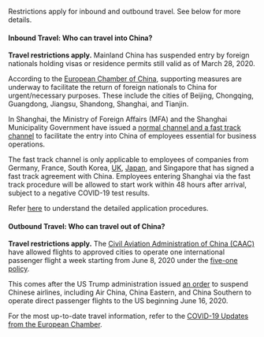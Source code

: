 Restrictions apply for inbound and outbound travel. See below for more details.

#### Inbound Travel: Who can travel into China?

**Travel restrictions apply.** Mainland China has suspended entry by foreign nationals holding visas or residence permits still valid as of March 28, 2020.

According to the [European Chamber of China](https://www.europeanchamber.com.cn/en/national-news/3205/progress_made_regarding_return_of_foreign_nationals_to_china), supporting measures are underway to facilitate the return of foreign nationals to China for urgent/necessary purposes. These include the cities of Beijing, Chongqing, Guangdong, Jiangsu, Shandong, Shanghai, and Tianjin.

In Shanghai, the Ministry of Foreign Affairs (MFA) and the Shanghai Municipality Government have issued  a [normal channel and a fast track channel](https://mp.weixin.qq.com/s/5p9aRAGHT2WlnUB11toj7A) to facilitate the entry into China of employees essential for business operations.

The fast track channel is only applicable to employees of companies from Germany, France, South Korea, [UK](http://www.xinhuanet.com/english/2020-05/22/c_139080064.htm?from=singlemessage&isappinstalled=0), [Japan](https://mp.weixin.qq.com/s/UZnuu0asTLbd0_cl8lGYkQ), and Singapore that has signed a fast track agreement with China. Employees entering Shanghai via the fast track procedure will be allowed to start work within 48 hours after arrival, subject to a negative COVID-19 test results.

Refer [here](https://www.china-briefing.com/news/chinas-travel-restrictions-special-visa-applications/) to understand the detailed application procedures.

#### Outbound Travel: Who can travel out of China?

**Travel restrictions apply.** The [Civil Aviation Administration of China (CAAC)](http://www.caac.gov.cn/en/XWZX/) have allowed flights to approved cities to operate one international passenger flight a week starting from June 8, 2020 under the [five-one policy](https://www.caixinglobal.com/2020-05-23/flying-to-china-still-a-challenge-as-authorities-extend-restrictions-101557791.html).

This comes after the US Trump administration issued [an order](https://www.transportation.gov/sites/dot.gov/files/2020-06/China%20Part%20213%20Phase%20Order%2020120-6-1%20Final.pdf) to suspend Chinese airlines, including Air China, China Eastern, and China Southern to operate direct passenger flights to the US beginning June 16, 2020.

For the most up-to-date travel information, refer to the [COVID-19 Updates from the European Chamber](https://www.europeanchamber.com.cn/en/national-news/3131/focus_on_the_2019_ncov).
